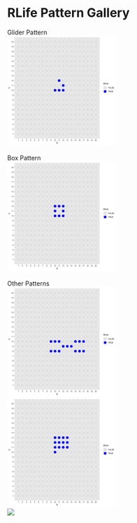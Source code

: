 # RLife Pattern Gallery
Glider Pattern
<br>
<img src="glider.gif" alt="RLife Glider" height="250">
<br>
<br>
Box Pattern
<br>
<img src="box.gif" alt="RLife Box" height="250">
<br>
<br>
Other Patterns
<br>
<img src="1.gif" height="250">
<br>
<img src="2.gif" height="250">
<br>
<img src="3.gif" height="250">

